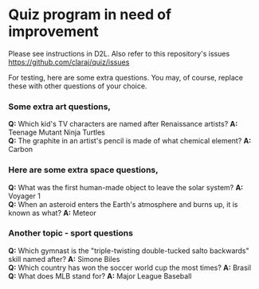 # Quiz program in need of improvement

Please see instructions in D2L. Also refer to this repository's issues https://github.com/claraj/quiz/issues

For testing, here are some extra questions. You may, of course, replace these with other questions of your choice. 

### Some extra art questions,
**Q:** Which kid's TV characters are named after Renaissance artists? **A:** Teenage Mutant Ninja Turtles  
**Q:** The graphite in an artist's pencil is made of what chemical element? **A:** Carbon  

### Here are some extra space questions,
**Q:** What was the first human-made object to leave the solar system? **A:** Voyager 1  
**Q:** When an asteroid enters the Earth's atmosphere and burns up, it is known as what? **A:** Meteor  

### Another topic - sport questions

**Q:** Which gymnast is the "triple-twisting double-tucked salto backwards" skill named after? **A:** Simone Biles  
**Q:** Which country has won the soccer world cup the most times? **A:** Brasil  
**Q:** What does MLB stand for? **A:** Major League Baseball  